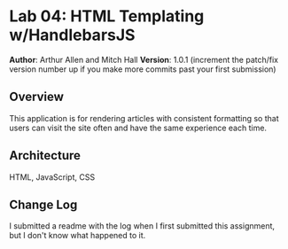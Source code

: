 # Lab 04: HTML Templating w/HandlebarsJS

**Author**: Arthur Allen and Mitch Hall
**Version**: 1.0.1 (increment the patch/fix version number up if you make more commits past your first submission)

## Overview
This application is for rendering articles with consistent formatting so that users can visit the site often and have the same experience each time.

## Architecture
HTML, JavaScript, CSS

## Change Log
I submitted a readme with the log when I first submitted this assignment, but I don't know what happened to it.